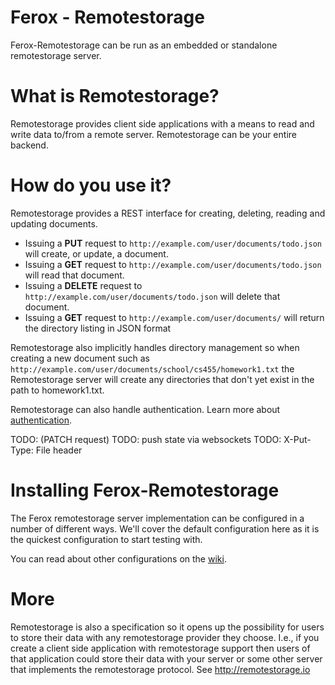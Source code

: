 # Ferox - Remotestorage

Ferox-Remotestorage can be run as an embedded or standalone remotestorage server.

# What is Remotestorage?

Remotestorage provides client side applications with a means to read and write data to/from a remote server.  Remotestorage can be your entire backend.

# How do you use it?

Remotestorage provides a REST interface for creating, deleting, reading and updating documents.

* Issuing a **PUT** request to `http://example.com/user/documents/todo.json` will create, or update, a document.
* Issuing a **GET** request to `http://example.com/user/documents/todo.json` will read that document.
* Issuing a **DELETE** request to `http://example.com/user/documents/todo.json` will delete that document.
* Issuing a **GET** request to `http://example.com/user/documents/` will return the directory listing in JSON format

Remotestorage also implicitly handles directory management so when creating a new document 
such as `http://example.com/user/documents/school/cs455/homework1.txt`
the Remotestorage server will create any directories that don't yet exist in the path to homework1.txt.


Remotestorage can also handle authentication.  Learn more about [authentication]().


TODO: (PATCH request)
TODO: push state via websockets
TODO: X-Put-Type: File header

# Installing Ferox-Remotestorage

The Ferox remotestorage server implementation can be configured in a number of different ways.
We'll cover the default configuration here as it is the quickest configuration to start testing with.

You can read about other configurations on the [wiki](https://github.com/project-ferox/ferox-remotestorage/wiki).

# More
Remotestorage is also a specification so it opens up the possibility for users to store their data with any remotestorage provider they choose.  I.e., if you create a client side application with remotestorage support then users of that application could store their data with your server or some other server that implements the remotestorage protocol.  See http://remotestorage.io


